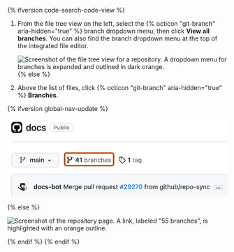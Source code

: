 {% ifversion code-search-code-view %}
1. From the file tree view on the left, select the {% octicon "git-branch" aria-hidden="true" %} branch dropdown menu, then click **View all branches**. You can also find the branch dropdown menu at the top of the integrated file editor.

   ![Screenshot of the file tree view for a repository. A dropdown menu for branches is expanded and outlined in dark orange.](/assets/images/help/repository/file-tree-view-branch-dropdown-expanded.png)
{% else %}
1. Above the list of files, click {% octicon "git-branch" aria-hidden="true" %} **Branches**.

{% ifversion global-nav-update %}

   ![Screenshot of the repository page. A link, labeled "55 branches", is highlighted with an orange outline.](/assets/images/help/branches/branches-overview-link-global-nav-update.png)

{% else %}

   ![Screenshot of the repository page. A link, labeled "55 branches", is highlighted with an orange outline.](/assets/images/help/branches/branches-overview-link.png)

{% endif %}
{% endif %}
